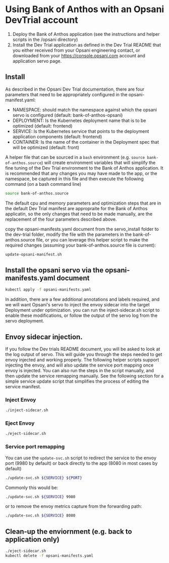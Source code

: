 # Using Bank of Anthos with an Opsani DevTrial account

1. Deploy the Bank of Anthos application (see the instructions and helper scripts in the /opsani directory)
2. Install the Dev Trial application as defined in the Dev Trial README that you either received from your Opsani engineering contact, or downloaded from your https://console.opsani.com account and application servo page.

## Install

As described in the Opsani Dev Trial documentation, there are four parameters that need to be appropriately configured in the opsani-manifest.yaml:

* NAMESPACE: should match the namespace against which the opsani servo is configured (default: bank-of-anthos-opsani)
* DEPLOYMENT:  Is the Kubernetes deployment name that is to be optimized (default: frontend)
* SERVICE: Is the Kubernetes service that points to the deployment application components (default: frontend)
* CONTAINER: Is the name of the container in the Deployment spec that will be optimized (default: front)

A helper file that can be sourced in a `bash` environment (e.g. `source bank-of-anthos.source`) will create environment variables that will simplify the fine tuning of the Dev Trial environment to the Bank of Anthos application. It is recommended that any changes you may have made to the app, or the namespace, be captured in this file and then execute the following command (on a bash command line)

```sh
source bank-of-anthos.source
```

The default cpu and memory parameters and optimization steps that are in the default Dev Trial manifest are appropraite for the Bank of Anthos applicatin, so the only changes that need to be made manually, are the replacement of the four parameters described above.

copy the opsani-manifests.yaml document from the servo_install folder to the dev-trial folder, modify the file with the parameters in the bank-of-anthos.source file, or you can leverage this helper script to make the required changes (assuming your bank-of-anthos.source file is current):

```sh
update-opsani-manifest.sh
```

## Install the opsani servo via the opsani-manifests.yaml document
  
```sh
kubectl apply -f opsani-manifests.yaml
```

In addition, there are a few additional annotations and labels required, and we will want Opsani's servo to inject the envoy sidecar into the target Deployment under optimization. you can run the inject-sidecar.sh script to enable these modifications, or follow the output of the servo log from the servo deployment.

## Envoy sidecar injection.

If you follow the Dev trials README document, you will be asked to look at the log output of servo. This will guide you through the steps needed to get envoy injected and working properly.  The following helper scripts support injecting the envoy, and will also update the service port mapping once envoy is injected.  You can also run the steps in the script manually, and then update the service remapping manually.  See the following section for a simple service update script that simplifies the process of editing the service manifest.

### Inject Envoy

```sh
./inject-sidecar.sh
```

### Eject Envoy

```sh
./eject-sidecar.sh
```

### Service port remapping

You can use the `update-svc.sh` script to redirect the service to the envoy port (9980 by default) or back directly to the app (8080 in most cases by default)

```sh
./update-svc.sh ${SERVICE} ${PORT}
```

Commonly this would be:

```sh
./update-svc.sh ${SERVICE} 9980
```

or to remove the envoy metrics capture from the forwarding path:

```sh
./update-svc.sh ${SERVICE} 8080
```

## Clean-up the enviornment (e.g. back to application only)

```sh
./eject-sidecar.sh
kubectl delete -f opsani-manifests.yaml
```
